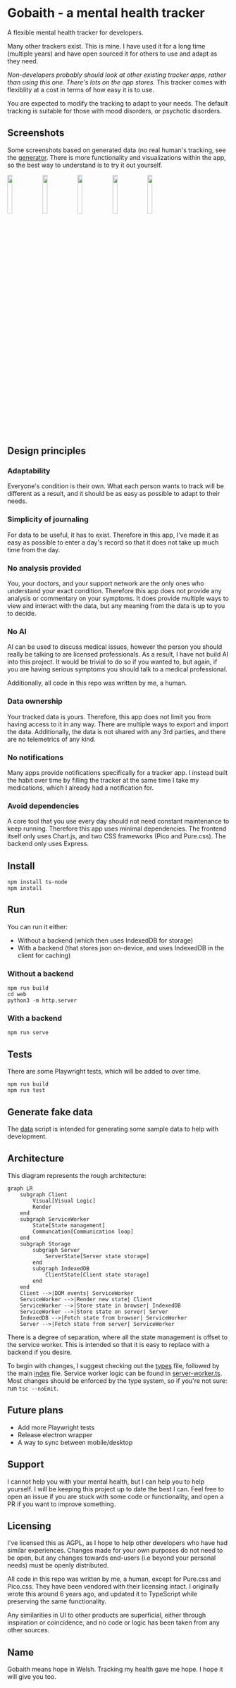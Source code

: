 # Gobaith - a mental health tracker

A flexible mental health tracker for developers.

Many other trackers exist. This is mine. I have used it for a long time (multiple years) and have open sourced it for others to use and adapt as they need.

*Non-developers probably should look at other existing tracker apps, rather than using this one. There's lots on the app stores.* This tracker comes with flexiblity at a cost in terms of how easy it is to use.

You are expected to modify the tracking to adapt to your needs. The default tracking is suitable for those with mood disorders, or psychotic disorders.

## Screenshots

Some screenshots based on generated data (no real human's tracking, see the [generator](./src/utils/data.ts). There is more functionality and visualizations within the app, so the best way to understand is to try it out yourself.

<img src="https://github.com/user-attachments/assets/bff698f3-cb23-4091-8b3e-f3f8cd275d99" width="15%"/>
<img src="https://github.com/user-attachments/assets/b2aec6b5-ac0b-4255-accc-f1deb5d49a56" width="15%"/>
<img src="https://github.com/user-attachments/assets/a0b2d477-2546-460b-b0c2-1fd6d3e304a7" width="15%"/>
<img src="https://github.com/user-attachments/assets/313e2fe4-9d17-43f8-99fc-418a7f70ca99" width="15%"/>
<img src="https://github.com/user-attachments/assets/48284e6f-661b-441f-b3e6-e11fdbec7c11" width="15%"/>

## Design principles

### Adaptability

Everyone's condition is their own. What each person wants to track will be different as a result, and it should be as easy as possible to adapt to their needs.

### Simplicity of journaling

For data to be useful, it has to exist. Therefore in this app, I've made it as easy as possible to enter a day's record so that it does not take up much time from the day.

### No analysis provided

You, your doctors, and your support network are the only ones who understand your exact condition. Therefore this app does not provide any analysis or commentary on your symptoms. It does provide multiple ways to view and interact with the data, but any meaning from the data is up to you to decide.

### No AI

AI can be used to discuss medical issues, however the person you should really be talking to are licensed professionals. As a result, I have not build AI into this project. It would be trivial to do so if you wanted to, but again, if you are having serious symptoms you should talk to a medical professional.

Additionally, all code in this repo was written by me, a human.

### Data ownership

Your tracked data is yours. Therefore, this app does not limit you from having access to it in any way. There are multiple ways to export and import the data. Additionally, the data is not shared with any 3rd parties, and there are no telemetrics of any kind.

### No notifications

Many apps provide notifications specifically for a tracker app. I instead built the habit over time by filling the tracker at the same time I take my medications, which I already had a notification for.

### Avoid dependencies

A core tool that you use every day should not need constant maintenance to keep running. Therefore this app uses minimal dependencies. The frontend itself only uses Chart.js, and two CSS frameworks (Pico and Pure.css). The backend only uses Express.

## Install

```
npm install ts-node
npm install
```

## Run

You can run it either:
- Without a backend (which then uses IndexedDB for storage)
- With a backend (that stores json on-device, and uses IndexedDB in the client for caching)

### Without a backend

```
npm run build
cd web
python3 -m http.server
```

### With a backend

```
npm run serve
```

## Tests

There are some Playwright tests, which will be added to over time.

```
npm run build
npm run test
```

## Generate fake data

The [data](src/utils/data.ts) script is intended for generating some sample data to help with development.

## Architecture

This diagram represents the rough architecture:

```mermaid
graph LR
    subgraph Client
        Visual[Visual Logic]
        Render
    end
    subgraph ServiceWorker
        State[State management]
        Communcation[Communication loop]
    end
    subgraph Storage
        subgraph Server
            ServerState[Server state storage]
        end
        subgraph IndexedDB
            ClientState[Client state storage]
        end
    end
    Client -->|DOM events| ServiceWorker
    ServiceWorker -->|Render new state| Client
    ServiceWorker -->|Store state in browser| IndexedDB
    ServiceWorker -->|Store state on server| Server
    IndexedDB -->|Fetch state from browser| ServiceWorker
    Server -->|Fetch state from server| ServiceWorker
```

There is a degree of separation, where all the state management is offset to the service worker. This is intended so that it is easy to replace with a backend if you desire.

To begin with changes, I suggest checking out the [types](./src/types.ts) file, followed by the main [index](./src/index.ts) file. Service worker logic can be found in [server-worker.ts](./src/service-worker.ts). Most changes should be enforced by the type system, so if you're not sure: run `tsc --noEmit`.

## Future plans

- Add more Playwright tests
- Release electron wrapper
- A way to sync between mobile/desktop

## Support

I cannot help you with your mental health, but I can help you to help yourself. I will be keeping this project up to date the best I can. Feel free to open an issue if you are stuck with some code or functionality, and open a PR if you want to improve something.

## Licensing

I've licensed this as AGPL, as I hope to help other developers who have had similar experiences. Changes made for your own purposes do not need to be open, but any changes towards end-users (i.e beyond your personal needs) must be openly distributed.

All code in this repo was written by me, a human, except for Pure.css and Pico.css. They have been vendored with their licensing intact. I originally wrote this around 6 years ago, and updated it to TypeScript while preserving the same functionality.

Any similarities in UI to other products are superficial, either through inspiration or coincidence, and no code or logic has been taken from any other sources.

## Name

Gobaith means hope in Welsh. Tracking my health gave me hope. I hope it will give you too.

